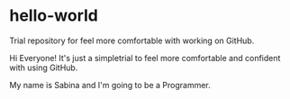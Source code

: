 # hello-world
Trial repository for feel more comfortable with working on GitHub.

Hi Everyone!
It's just a simpletrial to feel more comfortable and confident with using GitHub.

My name is Sabina and I'm going to be a Programmer. 
